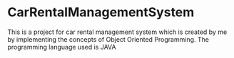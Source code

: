 # CarRentalManagementSystem
This is a project for car rental management system which is created by me by implementing the concepts of Object Oriented Programming. The programming  language used is JAVA
